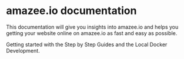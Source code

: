 # amazee.io documentation

This documentation will give you insights into amazee.io and helps you getting your website online on amazee.io as fast and easy as possible.

Getting started with the Step by Step Guides and the Local Docker Development.

